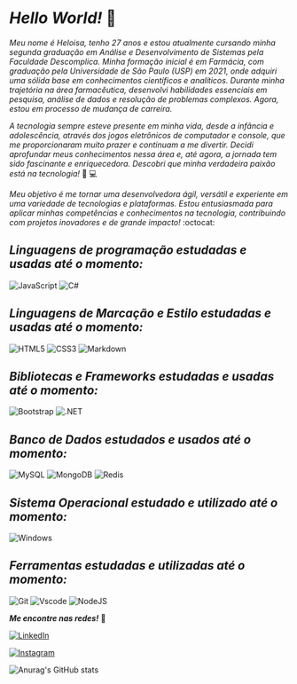 # ***Hello World!*** :wave:
*Meu nome é Heloisa, tenho 27 anos e estou atualmente cursando minha segunda graduação em Análise e Desenvolvimento de Sistemas pela
Faculdade Descomplica. Minha formação inicial é em Farmácia, com graduação pela Universidade de São Paulo (USP) em 2021, onde adquiri uma sólida base em conhecimentos 
científicos e analíticos. Durante minha trajetória na área farmacêutica, desenvolvi habilidades essenciais em pesquisa, 
análise de dados e resolução de problemas complexos. Agora, estou em processo de mudança de carreira.*

*A tecnologia sempre esteve presente em minha vida, desde a infância e adolescência, através dos jogos eletrônicos de computador e console, 
que me proporcionaram muito prazer e continuam a me divertir. Decidi aprofundar meus conhecimentos nessa área e, até agora, a jornada tem sido
fascinante e enriquecedora. Descobri que minha verdadeira paixão está na tecnologia!* :sparkling_heart: 💻

*Meu objetivo é me tornar uma desenvolvedora ágil, versátil e experiente em uma variedade de tecnologias e plataformas. 
Estou entusiasmada para aplicar minhas competências e conhecimentos na tecnologia, contribuindo com projetos inovadores e de grande impacto!*
:octocat:

 ***Linguagens de programação estudadas e usadas até o momento:***
  -
  ![JavaScript](https://img.shields.io/badge/JavaScript-F7DF1E?style=for-the-badge&logo=javascript&logoColor=black)
  ![C#](https://img.shields.io/badge/C%23-239120?style=for-the-badge&logo=c-sharp&logoColor=white)
  

  ***Linguagens de Marcação e Estilo estudadas e usadas até o momento:***
   -
   ![HTML5](https://img.shields.io/badge/HTML5-E34F26?style=for-the-badge&logo=html5&logoColor=white)
    ![CSS3](https://img.shields.io/badge/CSS3-1572B6?style=for-the-badge&logo=css3&logoColor=white)
    ![Markdown](https://img.shields.io/badge/Markdown-000?style=for-the-badge&logo=markdown)

   ***Bibliotecas e Frameworks estudadas e usadas até o momento:***
   - 
   ![Bootstrap](https://img.shields.io/badge/-boostrap-0D1117?style=for-the-badge&logo=bootstrap&labelColor=0D1117)
   ![.NET](https://img.shields.io/badge/.NET-5C2D91?style=for-the-badge&logo=.net&logoColor=white)

   ***Banco de Dados estudados e usados até o momento:***
   -
   ![MySQL](https://img.shields.io/badge/MySQL-00000F?style=for-the-badge&logo=mysql&logoColor=white)
   ![MongoDB](https://img.shields.io/badge/MongoDB-%234ea94b.svg?style=for-the-badge&logo=mongodb&logoColor=white)
   ![Redis](https://img.shields.io/badge/redis-%23DD0031.svg?style=for-the-badge&logo=redis&logoColor=white)

 ***Sistema Operacional estudado e utilizado até o momento:***
  -
   ![Windows](https://img.shields.io/badge/Windows-000?style=for-the-badge&logo=windows&logoColor=2CA5E0)

 ***Ferramentas estudadas e utilizadas até o momento:***
  -
  ![Git](https://img.shields.io/badge/GIT-E44C30?style=for-the-badge&logo=git&logoColor=white)
  ![Vscode](https://img.shields.io/badge/Vscode-007ACC?style=for-the-badge&logo=visual-studio-code&logoColor=white)
  ![NodeJS](https://img.shields.io/badge/node.js-6DA55F?style=for-the-badge&logo=node.js&logoColor=white)

 ***Me encontre nas redes!*** :purple_heart:

  [![LinkedIn](https://img.shields.io/badge/LinkedIn-0077B5?style=for-the-badge&logo=linkedin&logoColor=white)](https://www.linkedin.com/in/heloisacrepaldizen/)
  
  [![Instagram](https://img.shields.io/badge/-Instagram-%23E4405F?style=for-the-badge&logo=instagram&logoColor=white)](https://www.instagram.com/helozenn/)

  






    
  


![Anurag's GitHub stats](https://github-readme-stats.vercel.app/api?username=heloisazen&theme=tokyonight&show_icons=true)
